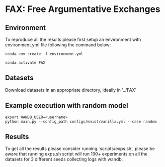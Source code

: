 # FAX: Free Argumentative Exchanges

## Environment 
To reproduce all the results please first setup an environment with environment.yml file following the command below:

```
conda env create -f environment.yml
```

```
conda activate FAX
```

## Datasets
Download datasets in an appropriate directory, ideally in '../FAX'



## Example execution with random model
```
export WANDB_USER=<username>
python main.py --config_path configs/mnist/vanilla.yml --case random
```

## Results

To get all the results please consider running `scripts/exps.sh', please be aware that running exps.sh script will run 100+ experiments on all the datasets for 3 different seeds collecting logs with wandb.